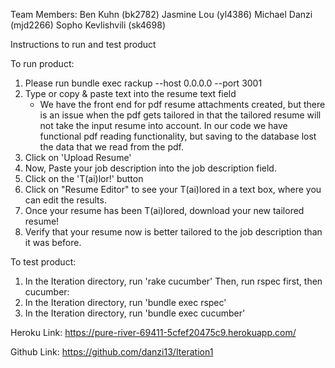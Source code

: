 Team Members:
Ben Kuhn (bk2782)
Jasmine Lou (yl4386)
Michael Danzi (mjd2266)
Sopho Kevlishvili (sk4698)

Instructions to run and test product

To run product:
1. Please run bundle exec rackup --host 0.0.0.0 --port 3001 
2. Type or copy & paste text into the resume text field
   * We have the front end for pdf resume attachments created, but there is an issue
   when the pdf gets tailored in that the tailored resume will not take the input
   resume into account. In our code we have functional pdf reading functionality,
   but saving to the database lost the data that we read from the pdf.
3. Click on 'Upload Resume'
4. Now, Paste your job description into the job description field.
5. Click on the 'T(ai)lor!' button
6. Click on "Resume Editor" to see your T(ai)lored in a text box, where you can edit
   the results.
7. Once your resume has been T(ai)lored, download your new tailored resume!
8. Verify that your resume now is better tailored to the job description than it was
   before.
   
To test product:
1. In the Iteration directory, run 'rake cucumber'
Then, run rspec first, then cucumber:
2. In the Iteration directory, run 'bundle exec rspec'
3. In the Iteration directory, run 'bundle exec cucumber'

Heroku Link: https://pure-river-69411-5cfef20475c9.herokuapp.com/

Github Link: https://github.com/danzi13/Iteration1
